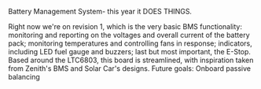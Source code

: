 Battery Management System- this year it DOES THINGS.

Right now we're on revision 1, which is the very basic BMS functionality: monitoring and reporting on the voltages and overall current of the battery pack; monitoring temperatures and controlling fans in response; indicators, including LED fuel gauge and buzzers; last but most important, the E-Stop. Based around the LTC6803, this board is streamlined, with inspiration taken from Zenith's BMS and Solar Car's designs.
Future goals:
	Onboard passive balancing
